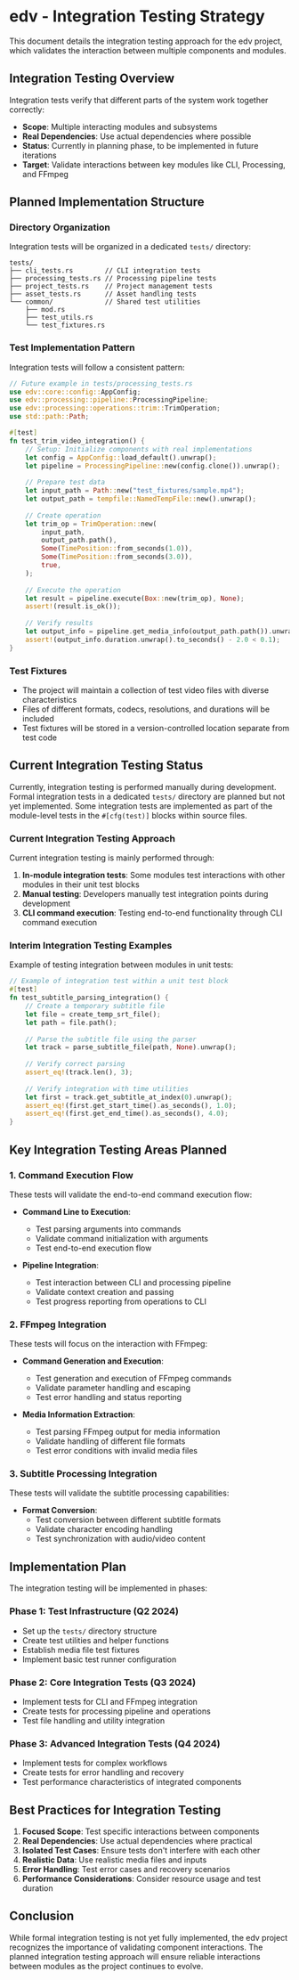 # edv - Integration Testing Strategy

This document details the integration testing approach for the edv project, which validates the interaction between multiple components and modules.

## Integration Testing Overview

Integration tests verify that different parts of the system work together correctly:

- **Scope**: Multiple interacting modules and subsystems
- **Real Dependencies**: Use actual dependencies where possible
- **Status**: Currently in planning phase, to be implemented in future iterations
- **Target**: Validate interactions between key modules like CLI, Processing, and FFmpeg

## Planned Implementation Structure

### Directory Organization

Integration tests will be organized in a dedicated `tests/` directory:

```
tests/
├── cli_tests.rs        // CLI integration tests
├── processing_tests.rs // Processing pipeline tests
├── project_tests.rs    // Project management tests
├── asset_tests.rs      // Asset handling tests
└── common/             // Shared test utilities
    ├── mod.rs
    ├── test_utils.rs
    └── test_fixtures.rs
```

### Test Implementation Pattern

Integration tests will follow a consistent pattern:

```rust
// Future example in tests/processing_tests.rs
use edv::core::config::AppConfig;
use edv::processing::pipeline::ProcessingPipeline;
use edv::processing::operations::trim::TrimOperation;
use std::path::Path;

#[test]
fn test_trim_video_integration() {
    // Setup: Initialize components with real implementations
    let config = AppConfig::load_default().unwrap();
    let pipeline = ProcessingPipeline::new(config.clone()).unwrap();
    
    // Prepare test data
    let input_path = Path::new("test_fixtures/sample.mp4");
    let output_path = tempfile::NamedTempFile::new().unwrap();
    
    // Create operation
    let trim_op = TrimOperation::new(
        input_path,
        output_path.path(),
        Some(TimePosition::from_seconds(1.0)),
        Some(TimePosition::from_seconds(3.0)),
        true,
    );
    
    // Execute the operation
    let result = pipeline.execute(Box::new(trim_op), None);
    assert!(result.is_ok());
    
    // Verify results
    let output_info = pipeline.get_media_info(output_path.path()).unwrap();
    assert!(output_info.duration.unwrap().to_seconds() - 2.0 < 0.1);
}
```

### Test Fixtures

- The project will maintain a collection of test video files with diverse characteristics
- Files of different formats, codecs, resolutions, and durations will be included
- Test fixtures will be stored in a version-controlled location separate from test code

## Current Integration Testing Status

Currently, integration testing is performed manually during development. Formal integration tests in a dedicated `tests/` directory are planned but not yet implemented. Some integration tests are implemented as part of the module-level tests in the `#[cfg(test)]` blocks within source files.

### Current Integration Testing Approach

Current integration testing is mainly performed through:

1. **In-module integration tests**: Some modules test interactions with other modules in their unit test blocks
2. **Manual testing**: Developers manually test integration points during development
3. **CLI command execution**: Testing end-to-end functionality through CLI command execution

### Interim Integration Testing Examples

Example of testing integration between modules in unit tests:

```rust
// Example of integration test within a unit test block
#[test]
fn test_subtitle_parsing_integration() {
    // Create a temporary subtitle file
    let file = create_temp_srt_file();
    let path = file.path();
    
    // Parse the subtitle file using the parser
    let track = parse_subtitle_file(path, None).unwrap();
    
    // Verify correct parsing
    assert_eq!(track.len(), 3);
    
    // Verify integration with time utilities
    let first = track.get_subtitle_at_index(0).unwrap();
    assert_eq!(first.get_start_time().as_seconds(), 1.0);
    assert_eq!(first.get_end_time().as_seconds(), 4.0);
}
```

## Key Integration Testing Areas Planned

### 1. Command Execution Flow

These tests will validate the end-to-end command execution flow:

- **Command Line to Execution**:
  - Test parsing arguments into commands
  - Validate command initialization with arguments
  - Test end-to-end execution flow

- **Pipeline Integration**:
  - Test interaction between CLI and processing pipeline
  - Validate context creation and passing
  - Test progress reporting from operations to CLI

### 2. FFmpeg Integration

These tests will focus on the interaction with FFmpeg:

- **Command Generation and Execution**:
  - Test generation and execution of FFmpeg commands
  - Validate parameter handling and escaping
  - Test error handling and status reporting

- **Media Information Extraction**:
  - Test parsing FFmpeg output for media information
  - Validate handling of different file formats
  - Test error conditions with invalid media files

### 3. Subtitle Processing Integration

These tests will validate the subtitle processing capabilities:

- **Format Conversion**:
  - Test conversion between different subtitle formats
  - Validate character encoding handling
  - Test synchronization with audio/video content

## Implementation Plan

The integration testing will be implemented in phases:

### Phase 1: Test Infrastructure (Q2 2024)

- Set up the `tests/` directory structure
- Create test utilities and helper functions
- Establish media file test fixtures
- Implement basic test runner configuration

### Phase 2: Core Integration Tests (Q3 2024)

- Implement tests for CLI and FFmpeg integration
- Create tests for processing pipeline and operations
- Test file handling and utility integration

### Phase 3: Advanced Integration Tests (Q4 2024)

- Implement tests for complex workflows
- Create tests for error handling and recovery
- Test performance characteristics of integrated components

## Best Practices for Integration Testing

1. **Focused Scope**: Test specific interactions between components
2. **Real Dependencies**: Use actual dependencies where practical
3. **Isolated Test Cases**: Ensure tests don't interfere with each other
4. **Realistic Data**: Use realistic media files and inputs
5. **Error Handling**: Test error cases and recovery scenarios
6. **Performance Considerations**: Consider resource usage and test duration

## Conclusion

While formal integration testing is not yet fully implemented, the edv project recognizes the importance of validating component interactions. The planned integration testing approach will ensure reliable interactions between modules as the project continues to evolve. 